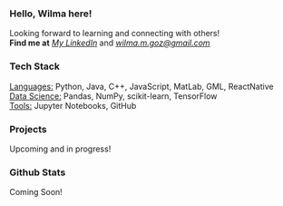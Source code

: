 ### **Hello, Wilma here!**
Looking forward to learning and connecting with others!<br/>
**Find me at**
*[My LinkedIn](https://www.linkedin.com/in/wilma-gozun-b44952359)* and *wilma.m.goz@gmail.com*

### Tech Stack
<ins>Languages:</ins> Python, Java, C++, JavaScript, MatLab, GML, ReactNative<br/>
<ins>Data Science:</ins> Pandas, NumPy, scikit-learn, TensorFlow<br/>
<ins>Tools:</ins> Jupyter Notebooks, GitHub<br/>
### Projects
Upcoming and in progress!
### Github Stats
Coming Soon!

